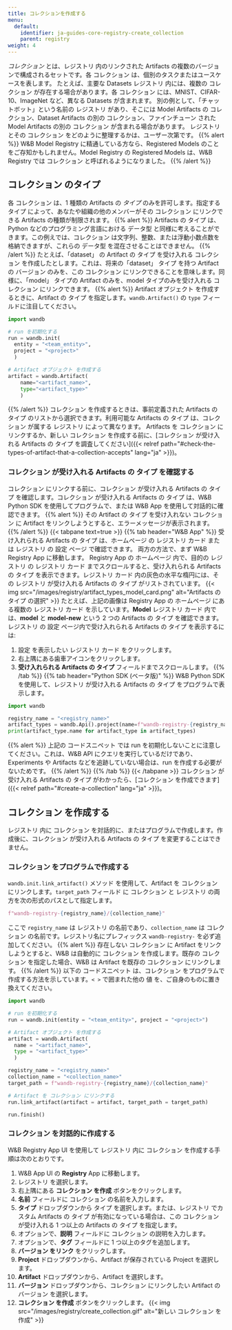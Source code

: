 ```yaml
---
title: コレクションを作成する
menu:
  default:
    identifier: ja-guides-core-registry-create_collection
    parent: registry
weight: 4
---
```


*コレクション* とは、レジストリ 内のリンクされた Artifacts の複数のバージョンで構成されるセットです。各 コレクション は、個別のタスクまたはユースケースを表します。
たとえば、主要な Datasets レジストリ 内には、複数の コレクション が存在する場合があります。各 コレクション には、MNIST、CIFAR-10、ImageNet など、異なる Datasets が含まれます。
別の例として、「チャットボット」という名前の レジストリ があり、そこには Model Artifacts の コレクション、Dataset Artifacts の別の コレクション、ファインチューン された Model Artifacts の別の コレクション が含まれる場合があります。
レジストリ とその コレクション をどのように整理するかは、ユーザー次第です。
{{% alert %}}
W&B Model Registry に精通している方なら、Registered Models のことをご存知かもしれません。Model Registry の Registered Models は、W&B Registry では コレクション と呼ばれるようになりました。
{{% /alert %}}
## コレクション のタイプ
各 コレクション は、1 種類の Artifacts の *タイプ* のみを許可します。指定する タイプ によって、あなたや組織の他のメンバーがその コレクション にリンクできる Artifacts の種類が制限されます。
{{% alert %}}
Artifacts の タイプ は、Python などのプログラミング言語における データ型 と同様に考えることができます。この例えでは、コレクション は文字列、整数、または浮動小数点数を格納できますが、これらの データ型 を混在させることはできません。
{{% /alert %}}
たとえば、「dataset」 の Artifact の タイプ を受け入れる コレクション を作成したとします。これは、将来の「dataset」 タイプ を持つ Artifact の バージョン のみを、この コレクション にリンクできることを意味します。同様に、「model」 タイプの Artifact のみを、model タイプのみを受け入れる コレクション にリンクできます。
{{% alert %}}
Artifact オブジェクト を作成するときに、Artifact の タイプ を指定します。`wandb.Artifact()` の `type` フィールドに注目してください。
```python
import wandb

# run を初期化する
run = wandb.init(
  entity = "<team_entity>",
  project = "<project>"
  )

# Artifact オブジェクト を作成する
artifact = wandb.Artifact(
    name="<artifact_name>",
    type="<artifact_type>"
    )
```
{{% /alert %}}
コレクション を作成するときは、事前定義された Artifacts の タイプ のリストから選択できます。利用可能な Artifacts の タイプ は、コレクション が属する レジストリ によって異なります。
Artifacts を コレクション にリンクするか、新しい コレクション を作成する前に、[コレクション が受け入れる Artifacts の タイプ を調査してください]({{< relref path="#check-the-types-of-artifact-that-a-collection-accepts" lang="ja" >}})。
### コレクション が受け入れる Artifacts の タイプ を確認する
コレクション にリンクする前に、コレクション が受け入れる Artifacts の タイプ を確認します。コレクション が受け入れる Artifacts の タイプ は、W&B Python SDK を使用してプログラムで、または W&B App を使用して対話的に確認できます。
{{% alert %}}
その Artifact の タイプ を受け入れない コレクション に Artifact をリンクしようとすると、エラーメッセージが表示されます。
{{% /alert %}}
{{< tabpane text=true >}}
  {{% tab header="W&B App" %}}
受け入れられる Artifacts の タイプ は、ホームページ の レジストリ カード または レジストリ の 設定 ページ で確認できます。
両方の方法で、まず W&B Registry App に移動します。
Registry App の ホームページ 内で、目的の レジストリ の レジストリ カード までスクロールすると、受け入れられる Artifacts の タイプ を表示できます。レジストリ カード 内の灰色の水平な楕円には、その レジストリ が受け入れる Artifacts の タイプ がリストされています。
{{< img src="/images/registry/artifact_types_model_card.png" alt="Artifacts の タイプ の選択" >}}
たとえば、上記の画像は Registry App の ホームページ にある複数の レジストリ カード を示しています。**Model** レジストリ カード 内では、**model** と **model-new** という 2 つの Artifacts の タイプ を確認できます。
レジストリ の 設定 ページ内で受け入れられる Artifacts の タイプ を表示するには:
1. 設定 を表示したい レジストリ カード をクリックします。
2. 右上隅にある歯車アイコンをクリックします。
3. **受け入れられる Artifacts の タイプ** フィールドまでスクロールします。
  {{% /tab %}}
  {{% tab header="Python SDK (ベータ版)" %}}
W&B Python SDK を使用して、レジストリ が受け入れる Artifacts の タイプ をプログラムで表示します。
```python
import wandb

registry_name = "<registry_name>"
artifact_types = wandb.Api().project(name=f"wandb-registry-{registry_name}").artifact_types()
print(artifact_type.name for artifact_type in artifact_types)
```
{{% alert %}}
上記の コードスニペット では run を初期化しないことに注意してください。これは、W&B API にクエリを実行しているだけであり、Experiments や Artifacts などを追跡していない場合は、run を作成する必要がないためです。
{{% /alert %}}
  {{% /tab %}}
{{< /tabpane >}}
コレクション が受け入れる Artifacts の タイプ がわかったら、[コレクション を作成できます]({{< relref path="#create-a-collection" lang="ja" >}})。
## コレクション を作成する
レジストリ 内に コレクション を対話的に、またはプログラムで作成します。作成後に、コレクション が受け入れる Artifacts の タイプ を変更することはできません。
### コレクション をプログラムで作成する
`wandb.init.link_artifact()` メソッド を使用して、Artifact を コレクション にリンクします。`target_path` フィールド に コレクション と レジストリ の両方を次の形式のパスとして指定します。
```python
f"wandb-registry-{registry_name}/{collection_name}"
```
ここで `registry_name` は レジストリ の名前であり、`collection_name` は コレクション の名前です。レジストリ名にプレフィックス `wandb-registry-` を必ず追加してください。
{{% alert %}}
存在しない コレクション に Artifact をリンクしようとすると、W&B は自動的に コレクション を作成します。既存の コレクション を指定した場合、W&B は Artifact を既存の コレクション にリンクします。
{{% /alert %}}
以下の コードスニペット は、コレクション をプログラムで作成する方法を示しています。`< >` で囲まれた他の 値 を、ご自身のものに置き換えてください。
```python
import wandb

# run を初期化する
run = wandb.init(entity = "<team_entity>", project = "<project>")

# Artifact オブジェクト を作成する
artifact = wandb.Artifact(
  name = "<artifact_name>",
  type = "<artifact_type>"
  )

registry_name = "<registry_name>"
collection_name = "<collection_name>"
target_path = f"wandb-registry-{registry_name}/{collection_name}"

# Artifact を コレクション にリンクする
run.link_artifact(artifact = artifact, target_path = target_path)

run.finish()
```
### コレクション を対話的に作成する
W&B Registry App UI を使用して レジストリ 内に コレクション を作成する手順は次のとおりです。
1. W&B App UI の **Registry** App に移動します。
2. レジストリ を選択します。
3. 右上隅にある **コレクション を作成** ボタンをクリックします。
4. **名前** フィールドに コレクション の名前を入力します。
5. **タイプ** ドロップダウンから タイプ を選択します。または、レジストリ でカスタム Artifacts の タイプ が有効になっている場合は、この コレクション が受け入れる 1 つ以上の Artifacts の タイプ を指定します。
6. オプションで、**説明** フィールドに コレクション の説明を入力します。
7. オプションで、**タグ** フィールドに 1 つ以上のタグを追加します。
8. **バージョン をリンク** をクリックします。
9. **Project** ドロップダウンから、Artifact が保存されている Project を選択します。
10. **Artifact** ドロップダウンから、Artifact を選択します。
11. **バージョン** ドロップダウンから、コレクション にリンクしたい Artifact の バージョン を選択します。
12. **コレクション を作成** ボタンをクリックします。
{{< img src="/images/registry/create_collection.gif" alt="新しい コレクション を作成" >}}